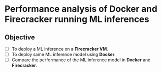 # Performance analysis of Docker and Firecracker running ML inferences

## Objective

- [ ] To deploy a ML inference on a **Firecracker VM**.
- [ ] To deploy same ML inference model using **Docker**.
- [ ] Compare the performance of the ML inference model in **Docker** and **Firecracker**.
